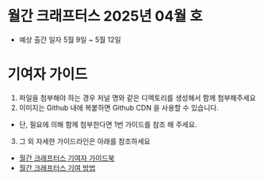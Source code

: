 # 월간 크래프터스 2025년 04월 호
- 예상 출간 일자 5월 9일 ~ 5월 12일

# 기여자 가이드
1. 파일을 첨부해야 하는 경우 저널 명와 같은 디렉토리를 생성해서 함께 첨부해주세요
2. 이미지는 Github 내에 복붙하면 Github CDN 을 사용할 수 있습니다.
  - 단, 필요에 의해 함께 첨부한다면 1번 가이드를 참조 해 주세요.
3. 그 외 자세한 가이드라인은 아래를 참조하세요
  - [월간 크래프터스 기여자 가이드북](https://github.com/Danal-Crafters/crafters-journals/wiki/%EC%9B%94%EA%B0%84-%ED%81%AC%EB%9E%98%ED%94%84%ED%84%B0%EC%8A%A4-%EA%B8%B0%EC%97%AC%EC%9E%90-%EA%B0%80%EC%9D%B4%EB%93%9C%EB%B6%81)
  - [월간 크래프터스 기여 방법](https://github.com/Danal-Crafters/crafters-journals/wiki/%EC%9B%94%EA%B0%84-%ED%81%AC%EB%9E%98%ED%94%84%ED%84%B0%EC%8A%A4-%EA%B8%B0%EC%97%AC-%EB%B0%A9%EB%B2%95)
